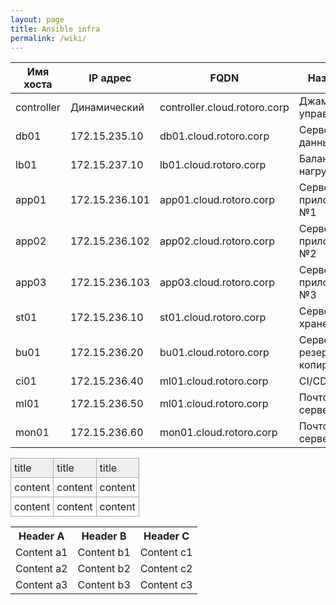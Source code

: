 ```yaml
---
layout: page
title: Ansible infra
permalink: /wiki/
---
```


<style>
table.mytable
{
    border-collapse: collapse;
}

table.mytable td
{
    padding: 5px;
    border: 1px solid #AAA;
}

tr.head
{
    background: #EEE;
}
</style>


|Имя хоста|IP адрес|FQDN|Назначение|user|pass|
|------------|------------|------------|------------|------------|------------|
|controller|Динамический|controller.cloud.rotoro.corp|Джампхост для управления|moon|selena|
|db01|172.15.235.10|db01.cloud.rotoro.corp|Сервер базы данных|saturn|cronos|
|lb01|172.15.237.10|lb01.cloud.rotoro.corp|Балансировщик нагрузки|mars|ares|
|app01|172.15.236.101|app01.cloud.rotoro.corp|Сервер приложений №1|mercury|hermes|
|app02|172.15.236.102|app02.cloud.rotoro.corp|Сервер приложений №2|venus|aphrodite|
|app03|172.15.236.103|app03.cloud.rotoro.corp|Сервер приложений №3|earth|gaia|
|st01|172.15.236.10|st01.cloud.rotoro.corp|Сервер хранения|jupiter|zeus|
|bu01|172.15.236.20|bu01.cloud.rotoro.corp|Сервер резервного копирования|neptune|poseidon|
|ci01|172.15.236.40|ml01.cloud.rotoro.corp|CI/CD сервер|uranus|grandpa|
|ml01|172.15.236.50|ml01.cloud.rotoro.corp|Почтовый сервер|pluto|hades|
|mon01|172.15.236.60|mon01.cloud.rotoro.corp|Почтовый сервер|ceres|demeter|



<table class="mytable">
    <tbody valign="middle">
        <tr class="head">
            <td>title</td>
            <td>title</td>
            <td>title</td>
        </tr>
        <tr>
            <td>content</td>
            <td>content</td>
            <td>content</td>
        </tr>
        <tr>
            <td>content</td>
            <td>content</td>
            <td>content</td>
        </tr>
    </tbody>
</table>


<table align="center">
  <tr><th align="center">Header A</th><th align="center">Header B</th><th align="center">Header C</th></tr>
  <tr><td>Content a1</td><td>Content b1</td><td>Content c1</td></tr>
  <tr><td>Content a2</td><td>Content b2</td><td>Content c2</td></tr>
  <tr><td>Content a3</td><td>Content b3</td><td>Content c3</td></tr>
</table>
